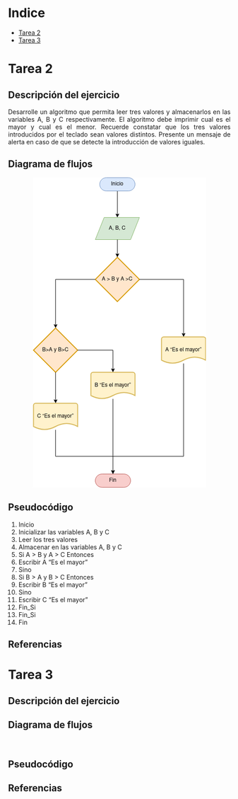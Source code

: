 <div align="justify">

# Indice

- [Tarea 2](#tarea2)
- [Tarea 3](#tarea3)

# Tarea 2 <a name="tarea2"></a>

## Descripción del ejercicio

Desarrolle un algoritmo que permita leer tres valores y almacenarlos en las variables A, B y C respectivamente. El algoritmo debe imprimir cual es el mayor y cual es el menor. Recuerde constatar que los tres valores introducidos por el teclado sean valores distintos. Presente un mensaje de alerta en caso de que se detecte la introducción de valores iguales.

## Diagrama de flujos

<div align="center">
    <img src="images/diagrama-flujo2.png"/> 
</div>

## Pseudocódigo

1. Inicio
2. Inicializar las variables A, B y C
3. Leer los tres valores
4. Almacenar en las variables A, B
y C
5. Si A > B y A > C Entonces
6. Escribir A “Es el mayor”
7. Sino
8. Si B > A y B > C Entonces
9. Escribir B “Es el mayor”
10. Sino
11. Escribir C “Es el mayor”
12. Fin_Si
13. Fin_Si
14. Fin

## Referencias


# Tarea 3 <a name="tarea3"></a>

## Descripción del ejercicio



## Diagrama de flujos

<div align="center">
    <img src="images/diagrama-flujo3.png"/> 
</div>

## Pseudocódigo



## Referencias

</div>